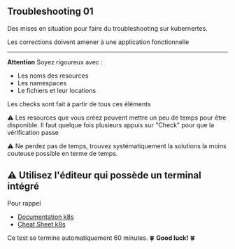 

## Troubleshooting 01

Des mises en situation pour faire du troubleshooting sur kubernertes.

Les corrections doivent amener à une application fonctionnelle 

---

**Attention** Soyez rigoureux avec : 

- Les noms des resources  
- Les namespaces  
- Le fichiers et leur locations  

Les checks sont fait à partir de tous ces éléments  


⚠️ Les resources que vous créez peuvent mettre un peu de temps pour être disponible. Il faut quelque fois plusieurs appuis sur "Check" pour que la vérification passe  


⚠️ Ne perdez pas de temps, trouvez systématiquement la solutions la moins couteuse possible en terme de temps.  


⚠️ Utilisez l'éditeur qui possède un terminal intégré
---

Pour rappel 

- [Documentation k8s](https://kubernetes.io/docs/home/)
- [Cheat Sheet k8s](https://kubernetes.io/docs/reference/kubectl/cheatsheet/)

Ce test se termine automatiquement 60 minutes. 🍀 **Good luck!** 🍀